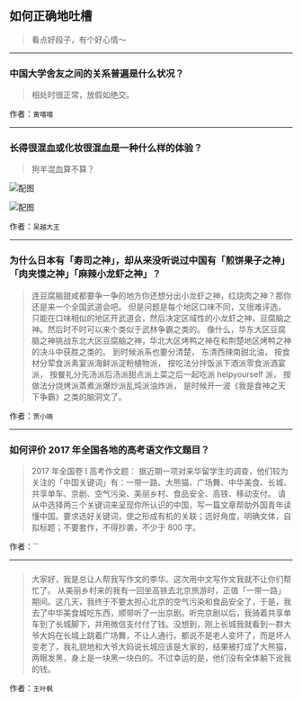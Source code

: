 ## 如何正确地吐槽

> 看点好段子，有个好心情～


 
---

### 中国大学舍友之间的关系普遍是什么状况？

> 相处时很正常，放假如绝交。


作者：`黄嘻嘻`

---

### 长得很混血或化妆很混血是一种什么样的体验？

> 狗羊混血算不算？



![配图](http://pic4.zhimg.com/70/v2-fef19028c5b710ffcb2f15fb4bcaa49f_b.jpg)



![配图](http://pic4.zhimg.com/70/v2-97281cf0ed0ba7c2e181ae9d229c8733_b.jpg)


作者：`吴越大王`

---

### 为什么日本有「寿司之神」，却从来没听说过中国有「煎饼果子之神」「肉夹馍之神」「麻辣小龙虾之神」？

> 连豆腐脑甜咸都要争一争的地方你还想分出小龙虾之神，红烧肉之神？那你还是来一个全国武道会吧。 但是问题是每个地区口味不同，又很难评选，只能在口味相似的地区开武道会，然后决定区域性的小龙虾之神，豆腐脑之神。然后时不时可以来个类似于武林争霸之类的。 像什么，华东大区豆腐脑之神挑战东北大区豆腐脑之神，华北大区烤鸭之神在和荆楚地区烤鸭之神的决斗中获胜之类的。
> 到时候派系也要分清楚， 东清西辣南甜北油，
> 按食材分荤食派素宴派海鲜派淀粉植物派，
> 按吃法分拌饭派下酒派零食派酒宴派，
> 按餐礼分先汤派后汤派甜点派上菜之后一起吃派 helpyourself 派，
> 按做法分烧烤派蒸煮派爆炒派乱炖派油炸派，
> 是时候开一波《我是食神之天下争霸》之类的脑洞文了。


作者：`贾小晓`

---

### 如何评价 2017 年全国各地的高考语文作文题目？

> 2017 年全国卷 I 高考作文题：
> 据近期一项对来华留学生的调查，他们较为关注的「中国关键词」有：一带一路、大熊猫、广场舞、中华美食、长城、共享单车、京剧、空气污染、美丽乡村、食品安全、高铁、移动支付。
> 请从中选择两三个关键词来呈现你所认识的中国，写一篇文章帮助外国青年读懂中国。要求选好关键词，使之形成有机的关联；选好角度，明确文体，自拟标题；不要套作，不得抄袭，不少于 800 字。


作者：``

---

### 

> 大家好，我是总让人帮我写作文的李华。这次用中文写作文我就不让你们帮忙了。
> 从美丽乡村来的我有一回坐高铁去北京旅游时，正值「一带一路」期间。这几天，我终于不要太担心北京的空气污染和食品安全了，于是，我去了中华美食城吃东西，顺带听了一出京剧。听完京剧以后，我骑着共享单车到了长城脚下，并用微信支付付了钱。没想到，刚上长城我就看到一群大爷大妈在长城上跳着广场舞，不让人通行。都说不是老人变坏了，而是坏人变老了，我礼貌地和大爷大妈说长城应该是大家的，结果被打成了大熊猫，两眼发黑，身上是一块黑一块白的。不过幸运的是，他们没有全体躺下讹我的钱。


作者：`王叶枫`